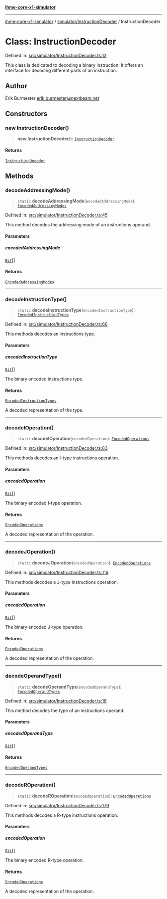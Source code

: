 [**ihme-core-x1-simulator**](../../../README.md)

***

[ihme-core-x1-simulator](../../../modules.md) / [simulator/InstructionDecoder](../README.md) / InstructionDecoder

# Class: InstructionDecoder

Defined in: [src/simulator/InstructionDecoder.ts:12](https://github.com/ProgrammIt/CPU-Simulator/blob/7552359f9aa6207ad192c9a5fcb9c9063dd40c2c/src/simulator/InstructionDecoder.ts#L12)

This class is dedicated to decoding a binary instruction.
It offers an interface for decoding different parts of an instruction.

## Author

Erik Burmester <erik.burmester@nextbeam.net>

## Constructors

### new InstructionDecoder()

> **new InstructionDecoder**(): [`InstructionDecoder`](InstructionDecoder.md)

#### Returns

[`InstructionDecoder`](InstructionDecoder.md)

## Methods

### decodeAddressingMode()

> `static` **decodeAddressingMode**(`encodedAddressingMode`): [`EncodedAddressingModes`](../../../enumerations/EncodedAdressingModes/enumerations/EncodedAddressingModes.md)

Defined in: [src/simulator/InstructionDecoder.ts:45](https://github.com/ProgrammIt/CPU-Simulator/blob/7552359f9aa6207ad192c9a5fcb9c9063dd40c2c/src/simulator/InstructionDecoder.ts#L45)

This method decodes the addressing mode of an instructions operand.

#### Parameters

##### encodedAddressingMode

[`Bit`](../../../binary_types/Bit/type-aliases/Bit.md)[]

#### Returns

[`EncodedAddressingModes`](../../../enumerations/EncodedAdressingModes/enumerations/EncodedAddressingModes.md)

***

### decodeInstructionType()

> `static` **decodeInstructionType**(`encodedInstructionType`): [`EncodedInstructionTypes`](../../../enumerations/EncodedInstructionTypes/enumerations/EncodedInstructionTypes.md)

Defined in: [src/simulator/InstructionDecoder.ts:66](https://github.com/ProgrammIt/CPU-Simulator/blob/7552359f9aa6207ad192c9a5fcb9c9063dd40c2c/src/simulator/InstructionDecoder.ts#L66)

This methods decodes an instructions type.

#### Parameters

##### encodedInstructionType

[`Bit`](../../../binary_types/Bit/type-aliases/Bit.md)[]

The binary encoded instructions type.

#### Returns

[`EncodedInstructionTypes`](../../../enumerations/EncodedInstructionTypes/enumerations/EncodedInstructionTypes.md)

A decoded representation of the type.

***

### decodeIOperation()

> `static` **decodeIOperation**(`encodedOperation`): [`EncodedOperations`](../../../enumerations/EncodedOperations/enumerations/EncodedOperations.md)

Defined in: [src/simulator/InstructionDecoder.ts:83](https://github.com/ProgrammIt/CPU-Simulator/blob/7552359f9aa6207ad192c9a5fcb9c9063dd40c2c/src/simulator/InstructionDecoder.ts#L83)

This methods decodes an I-type instructions operation.

#### Parameters

##### encodedOperation

[`Bit`](../../../binary_types/Bit/type-aliases/Bit.md)[]

The binary encoded I-type operation.

#### Returns

[`EncodedOperations`](../../../enumerations/EncodedOperations/enumerations/EncodedOperations.md)

A decoded representation of the operation.

***

### decodeJOperation()

> `static` **decodeJOperation**(`encodedOperation`): [`EncodedOperations`](../../../enumerations/EncodedOperations/enumerations/EncodedOperations.md)

Defined in: [src/simulator/InstructionDecoder.ts:116](https://github.com/ProgrammIt/CPU-Simulator/blob/7552359f9aa6207ad192c9a5fcb9c9063dd40c2c/src/simulator/InstructionDecoder.ts#L116)

This methods decodes a J-type instructions operation.

#### Parameters

##### encodedOperation

[`Bit`](../../../binary_types/Bit/type-aliases/Bit.md)[]

The binary encoded J-type operation.

#### Returns

[`EncodedOperations`](../../../enumerations/EncodedOperations/enumerations/EncodedOperations.md)

A decoded representation of the operation.

***

### decodeOperandType()

> `static` **decodeOperandType**(`encodedOperandType`): [`EncodedOperandTypes`](../../../enumerations/EncodedOperandTypes/enumerations/EncodedOperandTypes.md)

Defined in: [src/simulator/InstructionDecoder.ts:18](https://github.com/ProgrammIt/CPU-Simulator/blob/7552359f9aa6207ad192c9a5fcb9c9063dd40c2c/src/simulator/InstructionDecoder.ts#L18)

This method decodes the type of an instructions operand.

#### Parameters

##### encodedOperandType

[`Bit`](../../../binary_types/Bit/type-aliases/Bit.md)[]

#### Returns

[`EncodedOperandTypes`](../../../enumerations/EncodedOperandTypes/enumerations/EncodedOperandTypes.md)

***

### decodeROperation()

> `static` **decodeROperation**(`encodedOperation`): [`EncodedOperations`](../../../enumerations/EncodedOperations/enumerations/EncodedOperations.md)

Defined in: [src/simulator/InstructionDecoder.ts:179](https://github.com/ProgrammIt/CPU-Simulator/blob/7552359f9aa6207ad192c9a5fcb9c9063dd40c2c/src/simulator/InstructionDecoder.ts#L179)

This methods decodes a R-type instructions operation.

#### Parameters

##### encodedOperation

[`Bit`](../../../binary_types/Bit/type-aliases/Bit.md)[]

The binary encoded R-type operation.

#### Returns

[`EncodedOperations`](../../../enumerations/EncodedOperations/enumerations/EncodedOperations.md)

A decoded representation of the operation.
